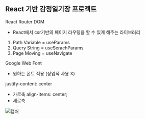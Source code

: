 ## React 기반 감정일기장 프로젝트

React Router DOM

- React에서 csr기반의 페이지 라우팅을 할 수 있게 해주는 라이브러리

1. Path Variable = useParams
2. Query String = useSerachParams
3. Page Moving = useNavigate

Google Web Font

- 원하는 폰트 적용 (상업적 사용 X)

justify-content: center

- 가로축
  align-items: center;
- 세로축


![캡처](https://user-images.githubusercontent.com/76871198/155888998-f56fa82e-6e6f-471a-9f24-6dabcb8b3035.PNG)
